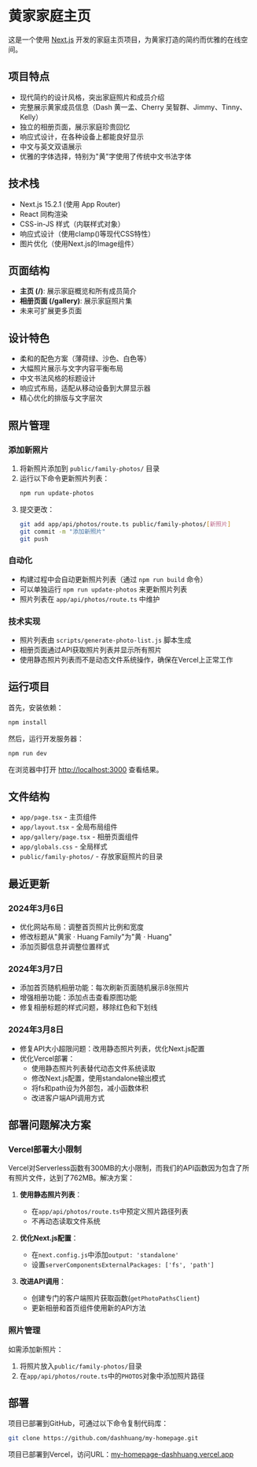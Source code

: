 # 黄家家庭主页

这是一个使用 [Next.js](https://nextjs.org) 开发的家庭主页项目，为黄家打造的简约而优雅的在线空间。

## 项目特点

- 现代简约的设计风格，突出家庭照片和成员介绍
- 完整展示黄家成员信息（Dash 黄一孟、Cherry 吴智群、Jimmy、Tinny、Kelly）
- 独立的相册页面，展示家庭珍贵回忆
- 响应式设计，在各种设备上都能良好显示
- 中文与英文双语展示
- 优雅的字体选择，特别为"黄"字使用了传统中文书法字体

## 技术栈

- Next.js 15.2.1 (使用 App Router)
- React 同构渲染
- CSS-in-JS 样式（内联样式对象）
- 响应式设计（使用clamp()等现代CSS特性）
- 图片优化（使用Next.js的Image组件）

## 页面结构

- **主页 (/)**: 展示家庭概览和所有成员简介
- **相册页面 (/gallery)**: 展示家庭照片集
- 未来可扩展更多页面

## 设计特色

- 柔和的配色方案（薄荷绿、沙色、白色等）
- 大幅照片展示与文字内容平衡布局
- 中文书法风格的标题设计
- 响应式布局，适配从移动设备到大屏显示器
- 精心优化的排版与文字层次

## 照片管理

### 添加新照片

1. 将新照片添加到 `public/family-photos/` 目录
2. 运行以下命令更新照片列表：
   ```bash
   npm run update-photos
   ```
3. 提交更改：
   ```bash
   git add app/api/photos/route.ts public/family-photos/[新照片]
   git commit -m "添加新照片"
   git push
   ```

### 自动化

- 构建过程中会自动更新照片列表（通过 `npm run build` 命令）
- 可以单独运行 `npm run update-photos` 来更新照片列表
- 照片列表在 `app/api/photos/route.ts` 中维护

### 技术实现

- 照片列表由 `scripts/generate-photo-list.js` 脚本生成
- 相册页面通过API获取照片列表并显示所有照片
- 使用静态照片列表而不是动态文件系统操作，确保在Vercel上正常工作

## 运行项目

首先，安装依赖：

```bash
npm install
```

然后，运行开发服务器：

```bash
npm run dev
```

在浏览器中打开 [http://localhost:3000](http://localhost:3000) 查看结果。

## 文件结构

- `app/page.tsx` - 主页组件
- `app/layout.tsx` - 全局布局组件
- `app/gallery/page.tsx` - 相册页面组件
- `app/globals.css` - 全局样式
- `public/family-photos/` - 存放家庭照片的目录

## 最近更新

### 2024年3月6日
- 优化网站布局：调整首页照片比例和宽度
- 修改标题从"黄家 · Huang Family"为"黄 · Huang"
- 添加页脚信息并调整位置样式

### 2024年3月7日
- 添加首页随机相册功能：每次刷新页面随机展示8张照片
- 增强相册功能：添加点击查看原图功能
- 修复相册标题的样式问题，移除红色和下划线

### 2024年3月8日
- 修复API大小超限问题：改用静态照片列表，优化Next.js配置
- 优化Vercel部署：
  - 使用静态照片列表替代动态文件系统读取
  - 修改Next.js配置，使用standalone输出模式
  - 将fs和path设为外部包，减小函数体积
  - 改进客户端API调用方式

## 部署问题解决方案

### Vercel部署大小限制

Vercel对Serverless函数有300MB的大小限制，而我们的API函数因为包含了所有照片文件，达到了762MB。解决方案：

1. **使用静态照片列表**：
   - 在`app/api/photos/route.ts`中预定义照片路径列表
   - 不再动态读取文件系统

2. **优化Next.js配置**：
   - 在`next.config.js`中添加`output: 'standalone'`
   - 设置`serverComponentsExternalPackages: ['fs', 'path']`

3. **改进API调用**：
   - 创建专门的客户端照片获取函数(`getPhotoPathsClient`)
   - 更新相册和首页组件使用新的API方法

### 照片管理

如需添加新照片：
1. 将照片放入`public/family-photos/`目录
2. 在`app/api/photos/route.ts`中的`PHOTOS`对象中添加照片路径

## 部署

项目已部署到GitHub，可通过以下命令复制代码库：

```bash
git clone https://github.com/dashhuang/my-homepage.git
```

项目已部署到Vercel，访问URL：[my-homepage-dashhuang.vercel.app](https://my-homepage-dashhuang.vercel.app)
